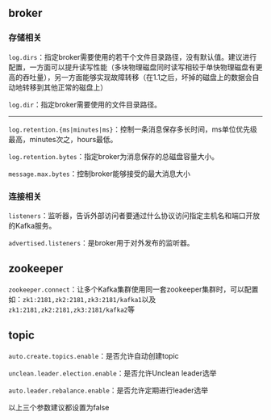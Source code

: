## broker

### 存储相关

`log.dirs`：指定broker需要使用的若干个文件目录路径，没有默认值。建议进行配置，一方面可以提升读写性能（多块物理磁盘同时读写相较于单快物理磁盘有更高的吞吐量），另一方面能够实现故障转移（在1.1之后，坏掉的磁盘上的数据会自动地转移到其他正常的磁盘上）

`log.dir`：指定broker需要使用的文件目录路径。



---



`log.retention.{ms|minutes|ms}`：控制一条消息保存多长时间，ms单位优先级最高，minutes次之，hours最低。

`log.retention.bytes`：指定broker为消息保存的总磁盘容量大小。

`message.max.bytes`：控制broker能够接受的最大消息大小



### 连接相关

`listeners`：监听器，告诉外部访问者要通过什么协议访问指定主机名和端口开放的Kafka服务。

`advertised.listeners`：是broker用于对外发布的监听器。



## zookeeper

`zookeeper.connect`：让多个Kafka集群使用同一套zookeeper集群时，可以配置如：`zk1:2181,zk2:2181,zk3:2181/kafka1`以及`zk1:2181,zk2:2181,zk3:2181/kafka2`等





## topic

`auto.create.topics.enable`：是否允许自动创建topic

`unclean.leader.election.enable`：是否允许Unclean leader选举

`auto.leader.rebalance.enable`：是否允许定期进行leader选举

以上三个参数建议都设置为false